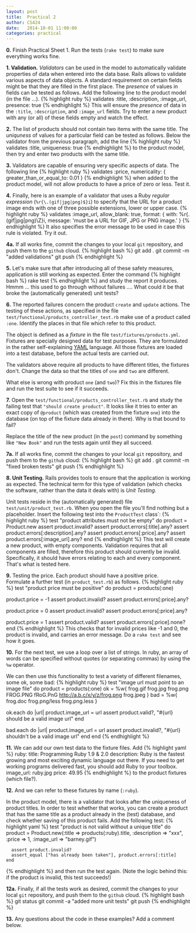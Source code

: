 ```yaml
---
layout: post
title:  Practical 2
author: CS424
date:   2014-10-01 11:00:00
categories: practical
---
```


**0.** Finish Practical Sheet 1.  Run the tests (`rake test`) to make
sure everything works fine.

**1. Validation.** _Validators_ can be used in the model to automatically validate properties
of data when entered into the data base.
Rails allows to validate various aspects of data objects.
A standard requirement on certain fields might be that they are filled
in the first place.
The _presence_ of values in fields can be tested as follows.
Add the following line to the product model
(in the file ...).
{% highlight ruby %}
validates :title, :description, :image_url, presence: true
{% endhighlight %}
This will ensure the _presence_ of data in the 
`:title`, `:description`, and `:image_url` fields.
Try to enter a new product with any (or all) of these fields empty
and watch the effect.

**2.** The list of products should not contain two items with the same title.
The _uniquness_ of values for a particular field can be tested as follows.
Below the validator from the previous paragraph, 
add the line
{% highlight ruby %}
validates :title, uniqueness: true
{% endhighlight %}
to the product model, then try and enter two products with the same
title.

**3.** Validators are capable of ensuring very specific aspects of
 data.  The following line
{% highlight ruby %}
validates :price, numericality: { greater_than_or_equal_to: 0.01 }
{% endhighlight %}
when added to the product model, will not allow products to have 
a price of zero or less.   Test it.

**4.** Finally, here is an example of a validator that uses
a Ruby _regular expression_ (`%r{\.(gif|jpg|png)$}i`)
to specify that the URL for a product image
ends with one of three possible extensions, lower or upper case.
{% highlight ruby %}
validates :image_url, allow_blank: true, format: {
  with: %r{\.(gif|jpg|png)\Z}i,
  message: 'must be a URL for GIF, JPG or PNG image.'
}
{% endhighlight %}
It also specifies the error message to be used in case this
rule is violated.  Try it out.

**4a.** If all works fine, commit the changes to your local `git`
repository, and push them to the `github` cloud.
{% highlight bash %}
git add .
git commit -m "added validations"
git push
{% endhighlight %}

**5.** Let's make sure that after
introducing all of these safety measures, 
application is still working as expected.
Enter the command
{% highlight bash %}
rake test
{% endhighlight %}
and study the report it produces.  Hmmm ... this used to go
through without failures .... What could it be that broke the
(automatically generated) unit tests?

**6.** The reported failures concern the product `create` and `update`
actions.  The testing of these actions, as specified in the file
`test/functional/products_controller_test.rb` make use of a product
called `:one`.  Identify the places in that file which refer to this product.

The object is defined as a _fixture_ in the file
`test/fixtures/products.yml`.  Fixtures are specially designed data
for test purposes.  They are formulated in the rather self-explaining
[YAML](http://en.wikipedia.org/wiki/YAML) language.
All those fixtures are loaded into a test database,
before the actual tests are carried out.

The validators above require all products to have different titles,
the fixtures don't.  Change the data so that the titles of `one` and `two` are different.  

What else is wrong with product `one` (and `two`)? Fix this in the
fixtures file and run the test suite to see if it succeeds.

**7.** Open the `test/functional/products_controller_test.rb` and
study the failing test that `"should create product"`.
It looks like it tries to enter an exact copy of `@product`
(which was created from the fixture `one`) into the database
(on top of the fixture data already in there).  Why is that bound to
fail?

Replace the title of the new product (in the `post`) command by
something like `"New Book"` and run the tests again until they all
succeed.

**7a.** If all works fine, commit the changes to your local `git`
repository, and push them to the `github` cloud:
{% highlight bash %}
git add .
git commit -m "fixed broken tests"
git push
{% endhighlight %}

**8. Unit Testing.**   Rails provides tools to ensure
that the application is working as expected.  The technical term
for this type of validation (which checks the software, 
rather than the data it deals with) is _Unit Testing_.

Unit tests reside in the (automatically generated) file
`test/unit/product_test.rb`.  When you open the file you'll find
nothing but a placeholder.
Insert the following test into the `ProductTest` class`:
{% highlight ruby %}
test "product attributes must not be empty" do
  product = Product.new
  assert product.invalid?
  assert product.errors[:title].any?
  assert product.errors[:description].any?
  assert product.errors[:price].any?
  assert product.errors[:image_url].any?
end
{% endhighlight %}
This test will create a new product, with empty components. Validation requires
that all components are filled, therefore this product should currently
be invalid.  Specifically, it should have errors relating to each and every component.  That's what is tested here.

**9.** Testing the price.  Each product should have a positive  price.  
Formulate a further test (in `product_test.rb`) as follows.
{% highlight ruby %}
test "product price must be positive" do
  product = products(:one)

  product.price = -1
  assert product.invalid?
  assert product.errors[:price].any?

  product.price = 0
  assert product.invalid?
  assert product.errors[:price].any?

  product.price = 1
  assert product.valid?
  assert product.errors[:price].none?
end
{% endhighlight %}
This checks that for invalid prices like -1 and 0, the product is invalid, and
carries an error message.
Do a `rake test` and see how it goes. 

**10.** For the next test, we use a loop over a list of strings.
In ruby, an array of words can be specified without quotes
(or separating commas) by using the `%w` operator.

We can then use this functionality to test a variety of different filenames, some ok, some bad:
{% highlight ruby %}
test "image url must point to an image file" do
  product = products(:one)
  ok = %w{ frog.gif frog.jpg frog.png FROG.PNG fRoG.PnG
           http://a.b.c/x/y/z/frog.png frog.jpeg }
  bad = %w{ frog.doc frog.png/less frog.png.less }

  ok.each do |url|
    product.image_url = url
    assert product.valid?, "#{url} should be a valid image url"
  end

  bad.each do |url|
    product.image_url = url
    assert product.invalid?, "#{url} shouldn't be a valid image url"
  end
end
{% endhighlight %}

**11.** We can add our own test data to the fixture files.
Add
{% highlight yaml %}
ruby:
  title: Programming Ruby 1.9 & 2.0
  description:
    Ruby is the fastest growing and most exciting dynamic language
    out there. If you need to get working programs delivered fast,
    you should add Ruby to your toolbox.
  image_url: ruby.jpg
  price: 49.95
{% endhighlight %}
to the product fixtures (which file?).

**12.** And we can refer to these fixtures by name (`:ruby`).

In the product model, there is a validator that looks after the uniqueness of
product titles.  In order to test whether that works, you can create a
product that has the same title as a product already in the (test)
database, and check whether saving of this product fails.  Add the following test:
{% highlight yaml %}
    test "product is not valid without a unique title" do
      product = Product.new(:title       => products(:ruby).title,
                            :description => "xxx", 
                            :price       => 1, 
                            :image_url   => "barney.gif")

      assert product.invalid?
      assert_equal ["has already been taken"], product.errors[:title]
    end
{% endhighlight %}
and then run the test again.  (Note the logic behind this: if
the product is invalid, this test succeeds!)

**12a.** Finally, if all the tests work as desired, commit the changes
to your local `git` repository, and push them to the `github` cloud.
{% highlight bash %}
    git status
    git commit -a "added more unit tests"
    git push
{% endhighlight %}

**13.** Any questions about the code in these examples? Add a comment below.

